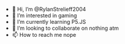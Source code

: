 - 👋 Hi, I’m @RylanStrelieff2004
- 👀 I’m interested in gaming
- 🌱 I’m currently learning P5.JS
- 💞️ I’m looking to collaborate on nothing atm
- 📫 How to reach me nope

<!---
RylanStrelieff2004/RylanStrelieff2004 is a ✨ special ✨ repository because its `README.md` (this file) appears on your GitHub profile.
You can click the Preview link to take a look at your changes.
--->
